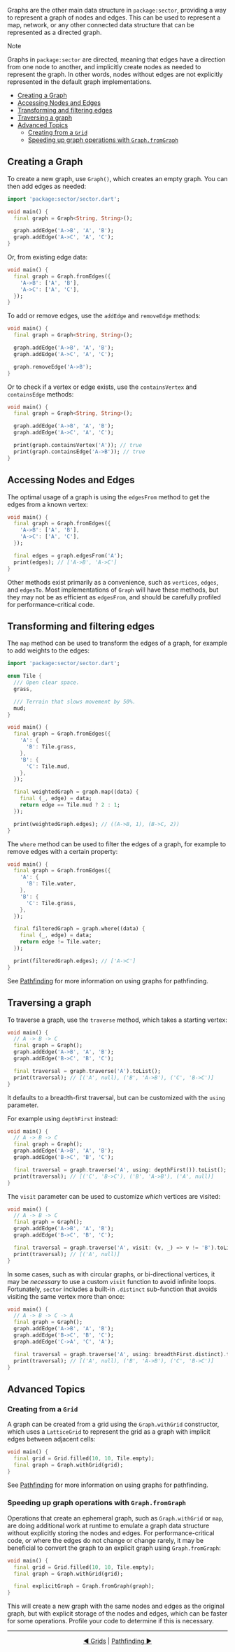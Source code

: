Graphs are the other main data structure in `package:sector`, providing a way
to represent a graph of nodes and edges. This can be used to represent a map,
network, or any other connected data structure that can be represented as a
directed graph.

> [!NOTE]
> Graphs in `package:sector` are directed, meaning that edges have a direction
> from one node to another, and implicitly create nodes as needed to represent
> the graph. In other words, nodes without edges are not explicitly represented
> in the default graph implementations.

- [Creating a Graph](#creating-a-graph)
- [Accessing Nodes and Edges](#accessing-nodes-and-edges)
- [Transforming and filtering edges](#transforming-and-filtering-edges)
- [Traversing a graph](#traversing-a-graph)
- [Advanced Topics](#advanced-topics)
  - [Creating from a `Grid`](#creating-from-a-grid)
  - [Speeding up graph operations with `Graph.fromGraph`](#speeding-up-graph-operations-with-graphfromgraph)

## Creating a Graph

To create a new graph, use `Graph()`, which creates an empty graph. You can
then add edges as needed:

```dart
import 'package:sector/sector.dart';

void main() {
  final graph = Graph<String, String>();

  graph.addEdge('A->B', 'A', 'B');
  graph.addEdge('A->C', 'A', 'C');
}
```

Or, from existing edge data:

```dart
void main() {
  final graph = Graph.fromEdges({
    'A->B': ['A', 'B'],
    'A->C': ['A', 'C'],
  });
}
```

To add or remove edges, use the `addEdge` and `removeEdge` methods:

```dart
void main() {
  final graph = Graph<String, String>();

  graph.addEdge('A->B', 'A', 'B');
  graph.addEdge('A->C', 'A', 'C');

  graph.removeEdge('A->B');
}
```

Or to check if a vertex or edge exists, use the `containsVertex` and
`containsEdge` methods:

```dart
void main() {
  final graph = Graph<String, String>();

  graph.addEdge('A->B', 'A', 'B');
  graph.addEdge('A->C', 'A', 'C');

  print(graph.containsVertex('A')); // true
  print(graph.containsEdge('A->B')); // true
}
```

## Accessing Nodes and Edges

The optimal usage of a graph is using the `edgesFrom` method to get the edges
from a known vertex:

```dart
void main() {
  final graph = Graph.fromEdges({
    'A->B': ['A', 'B'],
    'A->C': ['A', 'C'],
  });

  final edges = graph.edgesFrom('A');
  print(edges); // ['A->B', 'A->C']
}
```

Other methods exist primarily as a convenience, such as `vertices`, `edges`,
and `edgesTo`. Most implementations of `Graph` will have these methods, but
they may not be as efficient as `edgesFrom`, and should be carefully profiled
for performance-critical code.

## Transforming and filtering edges

The `map` method can be used to transform the edges of a graph, for example to
add weights to the edges:

```dart
import 'package:sector/sector.dart';

enum Tile {
  /// Open clear space.
  grass,

  /// Terrain that slows movement by 50%.
  mud;
}

void main() {
  final graph = Graph.fromEdges({
    'A': {
      'B': Tile.grass,
    },
    'B': {
      'C': Tile.mud,
    },
  });

  final weightedGraph = graph.map((data) {
    final (_, edge) = data;
    return edge == Tile.mud ? 2 : 1;
  });

  print(weightedGraph.edges); // ((A->B, 1), (B->C, 2))
}
```

The `where` method can be used to filter the edges of a graph, for example to
remove edges with a certain property:

```dart
void main() {
  final graph = Graph.fromEdges({
    'A': {
      'B': Tile.water,
    },
    'B': {
      'C': Tile.grass,
    },
  });

  final filteredGraph = graph.where((data) {
    final (_, edge) = data;
    return edge != Tile.water;
  });

  print(filteredGraph.edges); // ['A->C']
}
```

See [Pathfinding](Pathfinding-topic.html) for more information on using graphs
for pathfinding.

## Traversing a graph

To traverse a graph, use the `traverse` method, which takes a starting vertex:

```dart
void main() {
  // A -> B -> C
  final graph = Graph();
  graph.addEdge('A->B', 'A', 'B');
  graph.addEdge('B->C', 'B', 'C');

  final traversal = graph.traverse('A').toList();
  print(traversal); // [('A', null), ('B', 'A->B'), ('C', 'B->C')]
}
```

It defaults to a breadth-first traversal, but can be customized with the
`using` parameter.

For example using `depthFirst` instead:

```dart
void main() {
  // A -> B -> C
  final graph = Graph();
  graph.addEdge('A->B', 'A', 'B');
  graph.addEdge('B->C', 'B', 'C');

  final traversal = graph.traverse('A', using: depthFirst()).toList();
  print(traversal); // [('C', 'B->C'), ('B', 'A->B'), ('A', null)]
}
```

The `visit` parameter can be used to customize _which_ vertices are visited:

```dart
void main() {
  // A -> B -> C
  final graph = Graph();
  graph.addEdge('A->B', 'A', 'B');
  graph.addEdge('B->C', 'B', 'C');

  final traversal = graph.traverse('A', visit: (v, _) => v != 'B').toList();
  print(traversal); // [('A', null)]
}
```

In some cases, such as with circular graphs, or bi-directional vertices, it may
be _necessary_ to use a custom `visit` function to avoid infinite loops.
Fortunately, `sector` includes a built-in `.distinct` sub-function that avoids
visiting the same vertex more than once:

```dart
void main() {
  // A -> B -> C -> A
  final graph = Graph();
  graph.addEdge('A->B', 'A', 'B');
  graph.addEdge('B->C', 'B', 'C');
  graph.addEdge('C->A', 'C', 'A');

  final traversal = graph.traverse('A', using: breadthFirst.distinct).toList();
  print(traversal); // [('A', null), ('B', 'A->B'), ('C', 'B->C')]
}
```

## Advanced Topics

### Creating from a `Grid`

A graph can be created from a grid using the `Graph.withGrid` constructor,
which uses a `LatticeGrid` to represent the grid as a graph with implicit
edges between adjacent cells:

```dart
void main() {
  final grid = Grid.filled(10, 10, Tile.empty);
  final graph = Graph.withGrid(grid);
}
```

See [Pathfinding](Pathfinding-topic.html) for more information on using graphs
for pathfinding.

### Speeding up graph operations with `Graph.fromGraph`

Operations that create an ephemeral graph, such as `Graph.withGrid` or `map`,
are doing additional work at runtime to emulate a graph data structure without
explicitly storing the nodes and edges. For performance-critical code, or where
the edges do not change or change rarely, it may be beneficial to convert the
graph to an explicit graph using `Graph.fromGraph`:

```dart
void main() {
  final grid = Grid.filled(10, 10, Tile.empty);
  final graph = Graph.withGrid(grid);

  final explicitGraph = Graph.fromGraph(graph);
}
```

This will create a new graph with the same nodes and edges as the original
graph, but with explicit storage of the nodes and edges, which can be faster
for some operations. Profile your code to determine if this is necessary.

---

<div style="text-align: center">

[◄ Grids](Grids-topic.html) |
[Pathfinding ►](Pathfinding-topic.html)

</div>
